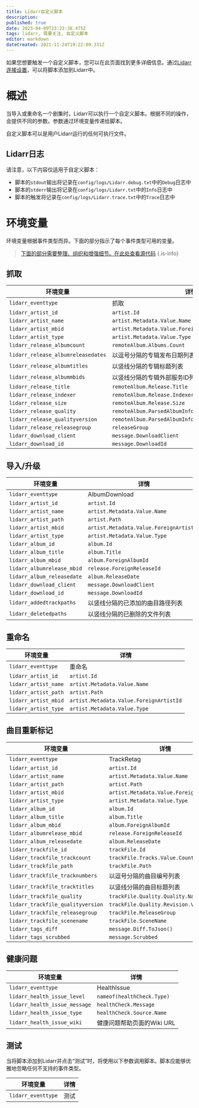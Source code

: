 ```yaml
---
title: Lidarr自定义脚本
description: 
published: true
date: 2023-04-09T23:23:38.475Z
tags: lidarr, 需要关注, 自定义脚本
editor: markdown
dateCreated: 2021-11-24T19:22:09.331Z
---
```


如果您想要触发一个自定义脚本，您可以在此页面找到更多详细信息。通过[Lidarr连接设置](/lidarr/settings#connections)，可以将脚本添加到Lidarr中。

# 概述

当导入或重命名一个剧集时，Lidarr可以执行一个自定义脚本。根据不同的操作，会提供不同的参数。参数通过环境变量传递给脚本。

自定义脚本可以是用户Lidarr运行的任何可执行文件。

## Lidarr日志

请注意，以下内容仅适用于自定义脚本：

- 脚本的`stdout`输出将记录在`config/logs/Lidarr.debug.txt`中的`Debug`日志中
- 脚本的`stderr`输出将记录在`config/logs/Lidarr.txt`中的`Info`日志中
- 脚本的触发将记录在`config/logs/Lidarr.trace.txt`中的`Trace`日志中

# 环境变量

环境变量根据事件类型而异。下面的部分指示了每个事件类型可用的变量。

> [下面的部分需要整理、组织和增强细节。在此处查看源代码](https://github.com/Lidarr/Lidarr/blob/develop/src/NzbDrone.Core/Notifications/CustomScript/CustomScript.cs)
{.is-info}

## 抓取

| 环境变量                          | 详情                                                           |
| --------------------------------- | -------------------------------------------------------------- |
| `lidarr_eventtype`                | 抓取                                                           |
| `lidarr_artist_id`                | `artist.Id`                                                    |
| `lidarr_artist_name`              | `artist.Metadata.Value.Name`                                   |
| `lidarr_artist_mbid`              | `artist.Metadata.Value.ForeignArtistId`                        |
| `lidarr_artist_type`              | `artist.Metadata.Value.Type`                                   |
| `lidarr_release_albumcount`       | `remoteAlbum.Albums.Count`                                     |
| `lidarr_release_albumreleasedates`| 以逗号分隔的专辑发布日期列表                                   |
| `lidarr_release_albumtitles`      | 以竖线分隔的专辑标题列表                                       |
| `lidarr_release_albummbids`       | 以竖线分隔的专辑外部服务ID列表（例如MusicBrainz）               |
| `lidarr_release_title`            | `remoteAlbum.Release.Title`                                    |
| `lidarr_release_indexer`          | `remoteAlbum.Release.Indexer`                                  |
| `lidarr_release_size`             | `remoteAlbum.Release.Size`                                     |
| `lidarr_release_quality`          | `remoteAlbum.ParsedAlbumInfo.Quality.Quality.Name`              |
| `lidarr_release_qualityversion`   | `remoteAlbum.ParsedAlbumInfo.Quality.Revision.Version`          |
| `lidarr_release_releasegroup`     | `releaseGroup`                                                  |
| `lidarr_download_client`          | `message.DownloadClient`                                        |
| `lidarr_download_id`              | `message.DownloadId`                                            |

## 导入/升级

| 环境变量                    | 详情                                   |
| -------------------------- | -------------------------------------- |
| `lidarr_eventtype`         | AlbumDownload                          |
| `lidarr_artist_id`         | `artist.Id`                            |
| `lidarr_artist_name`       | `artist.Metadata.Value.Name`           |
| `lidarr_artist_path`       | `artist.Path`                          |
| `lidarr_artist_mbid`       | `artist.Metadata.Value.ForeignArtistId`|
| `lidarr_artist_type`       | `artist.Metadata.Value.Type`           |
| `lidarr_album_id`          | `album.Id`                             |
| `lidarr_album_title`       | `album.Title`                          |
| `lidarr_album_mbid`        | `album.ForeignAlbumId`                 |
| `lidarr_albumrelease_mbid` | `release.ForeignReleaseId`             |
| `lidarr_album_releasedate` | `album.ReleaseDate`                    |
| `lidarr_download_client`   | `message.DownloadClient`               |
| `lidarr_download_id`       | `message.DownloadId`                   |
| `lidarr_addedtrackpaths`   | 以竖线分隔的已添加的曲目路径列表       |
| `lidarr_deletedpaths`      | 以竖线分隔的已删除的文件列表           |

## 重命名

| 环境变量              | 详情                                   |
| -------------------- | -------------------------------------- |
| `lidarr_eventtype`   | 重命名                                 |
| `lidarr_artist_id`   | `artist.Id`                            |
| `lidarr_artist_name` | `artist.Metadata.Value.Name`           |
| `lidarr_artist_path` | `artist.Path`                          |
| `lidarr_artist_mbid` | `artist.Metadata.Value.ForeignArtistId`|
| `lidarr_artist_type` | `artist.Metadata.Value.Type`           |

## 曲目重新标记

| 环境变量                          | 详情                                   |
| --------------------------------- | -------------------------------------- |
| `lidarr_eventtype`                | TrackRetag                             |
| `lidarr_artist_id`                | `artist.Id`                            |
| `lidarr_artist_name`              | `artist.Metadata.Value.Name`           |
| `lidarr_artist_path`              | `artist.Path`                          |
| `lidarr_artist_mbid`              | `artist.Metadata.Value.ForeignArtistId`|
| `lidarr_artist_type`              | `artist.Metadata.Value.Type`           |
| `lidarr_album_id`                 | `album.Id`                             |
| `lidarr_album_title`              | `album.Title`                          |
| `lidarr_album_mbid`               | `album.ForeignAlbumId`                 |
| `lidarr_albumrelease_mbid`        | `release.ForeignReleaseId`             |
| `lidarr_album_releasedate`        | `album.ReleaseDate`                    |
| `lidarr_trackfile_id`             | `trackFile.Id`                         |
| `lidarr_trackfile_trackcount`     | `trackFile.Tracks.Value.Count`         |
| `lidarr_trackfile_path`           | `trackFile.Path`                       |
| `lidarr_trackfile_tracknumbers`   | 以逗号分隔的曲目编号列表               |
| `lidarr_trackfile_tracktitles`    | 以竖线分隔的曲目标题列表               |
| `lidarr_trackfile_quality`        | `trackFile.Quality.Quality.Name`       |
| `lidarr_trackfile_qualityversion` | `trackFile.Quality.Revision.Version`   |
| `lidarr_trackfile_releasegroup`   | `trackFile.ReleaseGroup`               |
| `lidarr_trackfile_scenename`      | `trackFile.SceneName`                  |
| `lidarr_tags_diff`                | `message.Diff.ToJson()`                |
| `lidarr_tags_scrubbed`            | `message.Scrubbed`                     |

## 健康问题

| 环境变量                    | 详情                                   |
| --------------------------- | -------------------------------------- |
| `lidarr_eventtype`          | HealthIssue                            |
| `lidarr_health_issue_level` | `nameof(healthCheck.Type)`              |
| `lidarr_health_issue_message`| `healthCheck.Message`                   |
| `lidarr_health_issue_type`   | `healthCheck.Source.Name`               |
| `lidarr_health_issue_wiki`   | 健康问题帮助页面的Wiki URL              |

## 测试

当将脚本添加到Lidarr并点击“测试”时，将使用以下参数调用脚本。脚本应能够优雅地忽略任何不支持的事件类型。

| 环境变量            | 详情     |
| ------------------- | -------- |
| `lidarr_eventtype`  | 测试     |